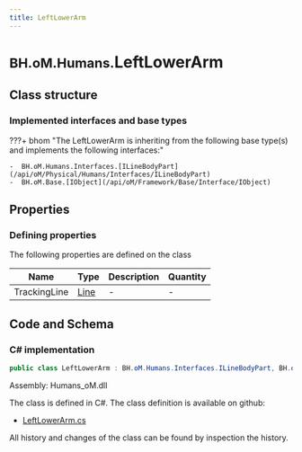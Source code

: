 ```yaml
---
title: LeftLowerArm
---
```


# <small>BH.oM.Humans.</small>**LeftLowerArm**



## Class structure

### Implemented interfaces and base types

???+ bhom "The LeftLowerArm is inheriting from the following base type(s) and implements the following interfaces:"

    -  BH.oM.Humans.Interfaces.[ILineBodyPart](/api/oM/Physical/Humans/Interfaces/ILineBodyPart)
    -  BH.oM.Base.[IObject](/api/oM/Framework/Base/Interface/IObject)


## Properties



### Defining properties

The following properties are defined on the class

| Name             | Type             | Description      | Quantity         |
|------------------|------------------|------------------|------------------|
| TrackingLine | [Line](/api/oM/Dimensional/Geometry/Curve/Line) | - | - |


## Code and Schema

### C# implementation

``` C# title="C#"
public class LeftLowerArm : BH.oM.Humans.Interfaces.ILineBodyPart, BH.oM.Base.IObject
```

Assembly: Humans_oM.dll

The class is defined in C#. The class definition is available on github:

- [LeftLowerArm.cs](https://github.com/BHoM/BHoM/blob/develop/Humans_oM/BodyParts\LeftLowerArm.cs)

All history and changes of the class can be found by inspection the history.
